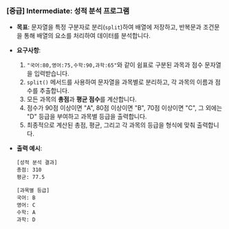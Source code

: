 ### **[중급] Intermediate: 성적 분석 프로그램**

-   **목표**: 문자열을 특정 구분자로 분리(`split`)하여 배열에 저장하고, 반복문과 조건문을 통해 배열의 요소를 처리하여 데이터를 분석합니다.
-   **요구사항**:
    1.  `"국어:80,영어:75,수학:90,과학:65"`와 같이 쉼표로 구분된 과목과 점수 문자열을 입력받습니다.
    2.  `split()` 메서드를 사용하여 문자열을 과목별로 분리하고, 각 과목의 이름과 점수를 추출합니다.
    3.  모든 과목의 **총점**과 **평균 점수**를 계산합니다.
    4.  점수가 90점 이상이면 "A", 80점 이상이면 "B", 70점 이상이면 "C", 그 외에는 "D" 등급을 부여하고 과목별 등급을 출력합니다.
    5.  최종적으로 계산된 총점, 평균, 그리고 각 과목의 등급을 형식에 맞춰 출력합니다.

-   **출력 예시**:
    ```
    [성적 분석 결과]
    총점: 310
    평균: 77.5
    
    [과목별 등급]
    국어: B
    영어: C
    수학: A
    과학: D
    ```

